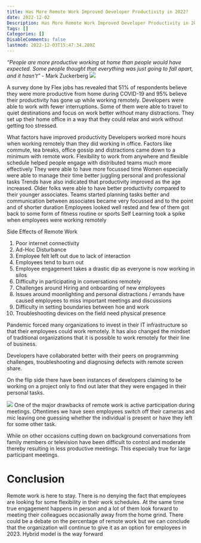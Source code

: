 ```yaml
---
title: Has More Remote Work Improved Developer Productivity in 2022?
date: 2022-12-02
Description: Has More Remote Work Improved Developer Productivity in 2022?
Tags: []
Categories: []
DisableComments: false
lastmod: 2022-12-03T15:47:34.289Z
---
```


_“People are more productive working at home than people would have expected. Some people thought that everything was just going to fall apart, and it hasn't”_ - Mark Zuckerberg
![](/images/post/remote-work-in-2022-2022-12-03-21-12-10.png)

A survey done by Flex jobs has revealed that 51% of respondents believe they were more productive from home during COVID-19 and 95% believe their productivity has gone up while working remotely. Developers were able to work with fewer interruptions. Some of them were able to travel to quiet destinations and focus on work better without many distractions. They set up their home office in a way that they could relax and work without getting too stressed.

What factors have improved productivity
Developers worked more hours when working remotely than they did working in office. Factors like commute, tea breaks, office gossip and distractions came down to a minimum with remote work.
Flexibility to work from anywhere and flexible schedule helped people engage with distributed teams much more effectively
They were able to have more focussed time
Women especially were able to manage their time better juggling personal and professional tasks
Trends have also indicated that productivity improved as the age increased. Older folks were able to have better productivity compared to their younger associates.
Teams started planning tasks better and communication between associates became very focussed and to the point and of shorter duration
Employees looked well rested and few of them got back to some form of fitness routine or sports
Self Learning took a spike when employees were working remotely

Side Effects of Remote Work

1. Poor internet connectivity
2. Ad-Hoc Disturbance
3. Employee felt left out due to lack of interaction
4. Employees tend to burn out
5. Employee engagement takes a drastic dip as everyone is now working in silos
6. Difficulty in participating in conversations remotely
7. Challenges around Hiring and onboarding of new employees
8. Issues around moonlighting and personal distractions / errands have caused employees to miss important meetings and discussions
9. Difficulty in setting boundaries between hoe and work
10. Troubleshooting devices on the field need physical presence

Pandemic forced many organizations to invest in their IT infrastructure so that their employees could work remotely. It has also changed the mindset of traditional organizations that it is possible to work remotely for their line of business.

Developers have collaborated better with their peers on programming challenges, troubleshooting and diagnosing defects with remote screen share.

On the flip side there have been instances of developers claiming to be working on a project only to find out later that they were engaged in their personal tasks.

![](/images/post/remote-work-in-2022-2022-12-03-21-13-05.png)
One of the major drawbacks of remote work is active participation during meetings. Oftentimes we have seen employees switch off their cameras and mic leaving one guessing whether the individual is present or have they left for some other task.

While on other occasions cutting down on background conversations from family members or television have been difficult to control and moderate thereby resulting in less productive meetings. This especially true for large participant meetings.

# Conclusion

Remote work is here to stay. There is no denying the fact that employees are looking for some flexibility in their work schedules. At the same time true engagement happens in person and a lot of them look forward to meeting their colleagues occasionally away from the home grind. There could be a debate on the percentage of remote work but we can conclude that the organization will continue to give it as an option for employees in 2023. Hybrid model is the way forward
